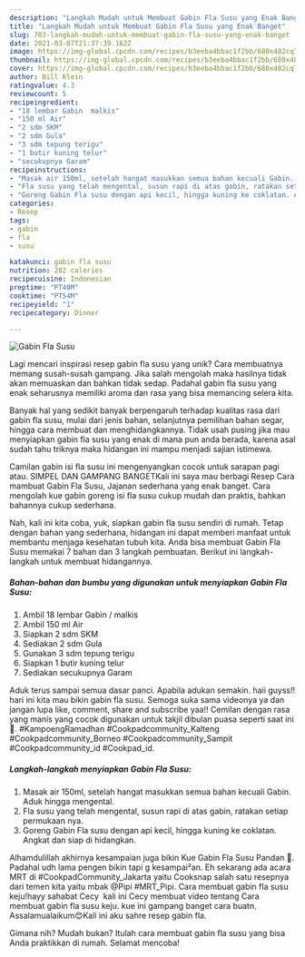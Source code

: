 ```yaml
---
description: "Langkah Mudah untuk Membuat Gabin Fla Susu yang Enak Banget"
title: "Langkah Mudah untuk Membuat Gabin Fla Susu yang Enak Banget"
slug: 703-langkah-mudah-untuk-membuat-gabin-fla-susu-yang-enak-banget
date: 2021-03-07T21:37:39.162Z
image: https://img-global.cpcdn.com/recipes/b3eeba4bbac1f2bb/680x482cq70/gabin-fla-susu-foto-resep-utama.jpg
thumbnail: https://img-global.cpcdn.com/recipes/b3eeba4bbac1f2bb/680x482cq70/gabin-fla-susu-foto-resep-utama.jpg
cover: https://img-global.cpcdn.com/recipes/b3eeba4bbac1f2bb/680x482cq70/gabin-fla-susu-foto-resep-utama.jpg
author: Bill Klein
ratingvalue: 4.3
reviewcount: 5
recipeingredient:
- "18 lembar Gabin  malkis"
- "150 ml Air"
- "2 sdm SKM"
- "2 sdm Gula"
- "3 sdm tepung terigu"
- "1 butir kuning telur"
- "secukupnya Garam"
recipeinstructions:
- "Masak air 150ml, setelah hangat masukkan semua bahan kecuali Gabin. Aduk hingga mengental."
- "Fla susu yang telah mengental, susun rapi di atas gabin, ratakan setiap permukaan nya."
- "Goreng Gabin Fla susu dengan api kecil, hingga kuning ke coklatan. Angkat dan siap di hidangkan."
categories:
- Resep
tags:
- gabin
- fla
- susu

katakunci: gabin fla susu 
nutrition: 282 calories
recipecuisine: Indonesian
preptime: "PT40M"
cooktime: "PT54M"
recipeyield: "1"
recipecategory: Dinner

---
```



![Gabin Fla Susu](https://img-global.cpcdn.com/recipes/b3eeba4bbac1f2bb/680x482cq70/gabin-fla-susu-foto-resep-utama.jpg)

Lagi mencari inspirasi resep gabin fla susu yang unik? Cara membuatnya memang susah-susah gampang. Jika salah mengolah maka hasilnya tidak akan memuaskan dan bahkan tidak sedap. Padahal gabin fla susu yang enak seharusnya memiliki aroma dan rasa yang bisa memancing selera kita.

Banyak hal yang sedikit banyak berpengaruh terhadap kualitas rasa dari gabin fla susu, mulai dari jenis bahan, selanjutnya pemilihan bahan segar, hingga cara membuat dan menghidangkannya. Tidak usah pusing jika mau menyiapkan gabin fla susu yang enak di mana pun anda berada, karena asal sudah tahu triknya maka hidangan ini mampu menjadi sajian istimewa.

Camilan gabin isi fla susu ini mengenyangkan cocok untuk sarapan pagi atau. SIMPEL DAN GAMPANG BANGETKali ini saya mau berbagi Resep Cara mambuat Gabin Fla Susu, Jajanan sederhana yang enak banget. Cara mengolah kue gabin goreng isi fla susu cukup mudah dan praktis, bahkan bahannya cukup sederhana.


Nah, kali ini kita coba, yuk, siapkan gabin fla susu sendiri di rumah. Tetap dengan bahan yang sederhana, hidangan ini dapat memberi manfaat untuk membantu menjaga kesehatan tubuh kita. Anda bisa membuat Gabin Fla Susu memakai 7 bahan dan 3 langkah pembuatan. Berikut ini langkah-langkah untuk membuat hidangannya.

<!--inarticleads1-->

##### Bahan-bahan dan bumbu yang digunakan untuk menyiapkan Gabin Fla Susu:

1. Ambil 18 lembar Gabin / malkis
1. Ambil 150 ml Air
1. Siapkan 2 sdm SKM
1. Sediakan 2 sdm Gula
1. Gunakan 3 sdm tepung terigu
1. Siapkan 1 butir kuning telur
1. Sediakan secukupnya Garam


Aduk terus sampai semua dasar panci. Apabila adukan semakin. haii guyss!! hari ini kita mau bikin gabin fla susu. Semoga suka sama videonya ya dan jangan lupa like, comment, share and subscribe yaa!! Cemilan dengan rasa yang manis yang cocok digunakan untuk takjil dibulan puasa seperti saat ini🥰. #KampoengRamadhan #Cookpadcommunity_Kalteng #Cookpadcommunity_Borneo #Cookpadcommunity_Sampit #Cookpadcommunity_id #Cookpad_id. 

<!--inarticleads2-->

##### Langkah-langkah menyiapkan Gabin Fla Susu:

1. Masak air 150ml, setelah hangat masukkan semua bahan kecuali Gabin. Aduk hingga mengental.
1. Fla susu yang telah mengental, susun rapi di atas gabin, ratakan setiap permukaan nya.
1. Goreng Gabin Fla susu dengan api kecil, hingga kuning ke coklatan. Angkat dan siap di hidangkan.


Alhamdulillah akhirnya kesampaian juga bikin Kue Gabin Fla Susu Pandan 🤗. Padahal udh lama pengen bikin tapi g kesampai²an. Eh sekarang ada acara MRT di #CookpadCommunity_Jakarta yaitu Cooksnap salah satu resepnya dari temen kita yaitu mbak @Pipi #MRT_Pipi. Cara membuat gabin fla susu keju!hayy sahabat Cecy ️ kali ini Cecy membuat video tentang Cara membuat gabin fla susu keju. kue ini gampang banget cara buatn. Assalamualaikum😊Kali ini aku sahre resep gabin fla. 

Gimana nih? Mudah bukan? Itulah cara membuat gabin fla susu yang bisa Anda praktikkan di rumah. Selamat mencoba!
